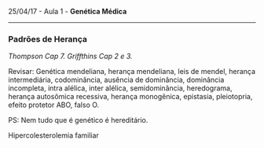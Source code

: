 25/04/17 - Aula 1 - **Genética Médica**

---

### Padrões de Herança

_Thompson Cap 7.  Griffthins Cap 2 e 3._

Revisar: Genética mendeliana, herança mendeliana, leis de mendel, herança intermediária, codominância, ausência de dominância, dominância incompleta, intra alélica, inter alélica, semidominância, heredograma, herança autosômica recessiva, herança monogênica, epistasia, pleiotopria, efeito protetor ABO, falso O.

PS: Nem tudo que é genético é hereditário.

Hipercolesterolemia familiar

